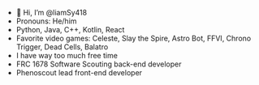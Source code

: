 - 👋 Hi, I’m @liamSy418
- Pronouns: He/him
- Python, Java, C++, Kotlin, React
- Favorite video games: Celeste, Slay the Spire, Astro Bot, FFVI, Chrono Trigger, Dead Cells, Balatro
- I have way too much free time
- FRC 1678 Software Scouting back-end developer
- Phenoscout lead front-end developer

<!---
liamSy418/liamSy418 is a ✨ special ✨ repository because its `README.md` (this file) appears on your GitHub profile.
You can click the Preview link to take a look at your changes.
--->

